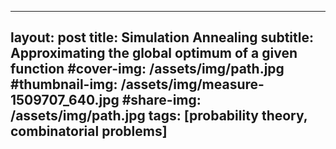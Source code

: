 
---
layout: post
title: Simulation Annealing
subtitle: Approximating the global optimum of a given function 
#cover-img: /assets/img/path.jpg
#thumbnail-img: /assets/img/measure-1509707_640.jpg
#share-img: /assets/img/path.jpg
tags: [probability theory, combinatorial problems]
---
